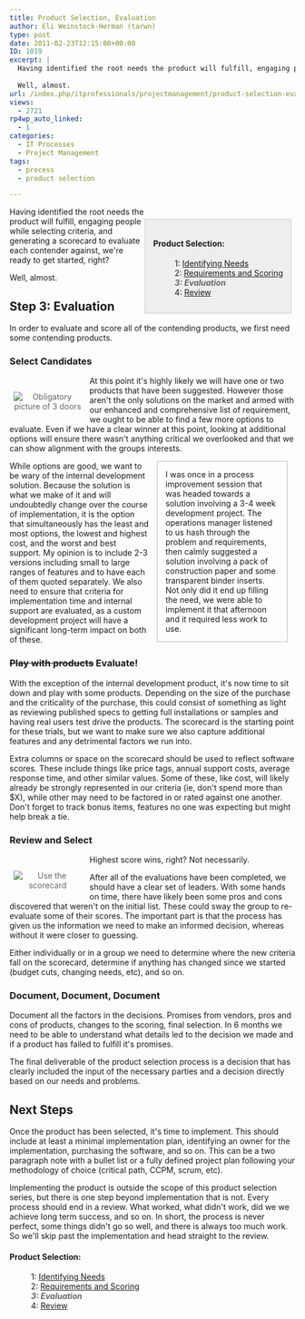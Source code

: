 ```yaml
---
title: Product Selection, Evaluation
author: Eli Weinstock-Herman (tarwn)
type: post
date: 2011-02-23T12:15:00+00:00
ID: 1019
excerpt: |
  Having identified the root needs the product will fulfill, engaging people while selecting criteria, and generating a scorecard to evaluate each contender against, we're ready to get started, right?
  
  Well, almost.
url: /index.php/itprofessionals/projectmanagement/product-selection-evaluation/
views:
  - 2721
rp4wp_auto_linked:
  - 1
categories:
  - IT Processes
  - Project Management
tags:
  - process
  - product selection

---
```

<div style="background-color: #eeeeee; padding: 1em; margin: 1.5em .5em 0em 0em; border: 1px solid #CCCCCC; float: right">
  <h4>
    Product Selection:
  </h4>
  
  <ul style="margin-left: 1em; list-style-type: none; ">
    <li>
      1: <a href="/index.php/itprofessionals/projectmanagement/product-selection-identifying-needs" title="Read the first entry">Identifying Needs</a>
    </li>
    <li>
      2: <a href="/index.php/itprofessionals/projectmanagement/product-selection-requirements-and-scoring" title="Read the 2nd entry">Requirements and Scoring</a>
    </li>
    <li style="color: #666666; font-style: italic; font-weight: bold">
      3: Evaluation
    </li>
    <li>
      4: <a href="/index.php/itprofessionals/projectmanagement/product-selection-reviewing-the-process" title="Read the 4th entry">Review</a>
    </li>
  </ul>
</div>

Having identified the root needs the product will fulfill, engaging people while selecting criteria, and generating a scorecard to evaluate each contender against, we're ready to get started, right?

Well, almost. 

## Step 3: Evaluation 

In order to evaluate and score all of the contending products, we first need some contending products.

### Select Candidates 

<div style="margin: 1.5em .5em .5em 0; padding: .5em; color: #666666; text-align: center; float: left;">
  <img src="http://tiernok.com/LTDBlog/ProductSelection/doors.png" title="Obligatory picture of 3 doors" style="max-width: 120px" />
</div>

At this point it's highly likely we will have one or two products that have been suggested. However those aren't the only solutions on the market and armed with our enhanced and comprehensive list of requirement, we ought to be able to find a few more options to evaluate. Even if we have a clear winner at this point, looking at additional options will ensure there wasn't anything critical we overlooked and that we can show alignment with the groups interests.

<div style="border: 1px solid #BBBBBB; margin: 0em 1em; padding: 1em; float: right; width: 200px;">
  I was once in a process improvement session that was headed towards a solution involving a 3-4 week development project. The operations manager listened to us hash through the problem and requirements, then calmly suggested a solution involving a pack of construction paper and some transparent binder inserts. Not only did it end up filling the need, we were able to implement it that afternoon and it required less work to use.
</div>

While options are good, we want to be wary of the internal development solution. Because the solution is what we make of it and will undoubtedly change over the course of implementation, it is the option that simultaneously has the least and most options, the lowest and highest cost, and the worst and best support. My opinion is to include 2-3 versions including small to large ranges of features and to have each of them quoted separately. We also need to ensure that criteria for implementation time and internal support are evaluated, as a custom development project will have a significant long-term impact on both of these.

### <s>Play with products</s> Evaluate! 

With the exception of the internal development product, it's now time to sit down and play with some products. Depending on the size of the purchase and the criticality of the purchase, this could consist of something as light as reviewing published specs to getting full installations or samples and having real users test drive the products. The scorecard is the starting point for these trials, but we want to make sure we also capture additional features and any detrimental factors we run into. 

Extra columns or space on the scorecard should be used to reflect software scores. These include things like price tags, annual support costs, average response time, and other similar values. Some of these, like cost, will likely already be strongly represented in our criteria (ie, don't spend more than $X), while other may need to be factored in or rated against one another. Don't forget to track bonus items, features no one was expecting but might help break a tie.

### Review and Select 

<div style="margin: 1.5em .5em .5em 0; padding: .5em; color: #666666; text-align: center; float: left;">
  <img src="http://tiernok.com/LTDBlog/ProductSelection/scores2.png" title="Use the scorecard" style="max-width: 120px" />
</div>

Highest score wins, right? Not necessarily.

After all of the evaluations have been completed, we should have a clear set of leaders. With some hands on time, there have likely been some pros and cons discovered that weren't on the initial list. These could sway the group to re-evaluate some of their scores. The important part is that the process has given us the information we need to make an informed decision, whereas without it were closer to guessing.

Either individually or in a group we need to determine where the new criteria fall on the scorecard, determine if anything has changed since we started (budget cuts, changing needs, etc), and so on. 

### Document, Document, Document

Document all the factors in the decisions. Promises from vendors, pros and cons of products, changes to the scoring, final selection. In 6 months we need to be able to understand what details led to the decision we made and if a product has failed to fulfill it's promises.

The final deliverable of the product selection process is a decision that has clearly included the input of the necessary parties and a decision directly based on our needs and problems.

## Next Steps

Once the product has been selected, it's time to implement. This should include at least a minimal implementation plan, identifying an owner for the implementation, purchasing the software, and so on. This can be a two paragraph note with a bullet list or a fully defined project plan following your methodology of choice (critical path, CCPM, scrum, etc). 

Implementing the product is outside the scope of this product selection series, but there is one step beyond implementation that is not. Every process should end in a review. What worked, what didn't work, did we we achieve long term success, and so on. In short, the process is never perfect, some things didn't go so well, and there is always too much work. So we'll skip past the implementation and head straight to the review.

#### Product Selection:

<ul style="margin-left: 1em; list-style-type: none; ">
  <li>
    1: <a href="/index.php/ITProfessionals/ITProcesses/product-selection-identifying-needs" title="Read the first entry">Identifying Needs</a>
  </li>
  <li>
    2: <a href="/index.php/ITProfessionals/ITProcesses/product-selection-requirements-and-scoring" title="Read the 2nd entry">Requirements and Scoring</a>
  </li>
  <li style="color: #666666; font-style: italic; font-weight: bold">
    3: Evaluation
  </li>
  <li>
    4: <a href="/index.php/ITProfessionals/ITProcesses/product-selection-reviewing-the-process" title="Read the 4th entry">Review</a>
  </li>
</ul>